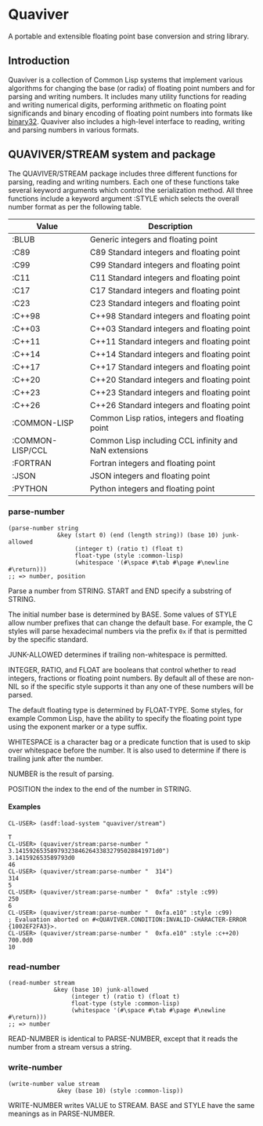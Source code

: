 # Quaviver

A portable and extensible floating point base conversion and string library.

## Introduction

Quaviver is a collection of Common Lisp systems that implement various
algorithms for changing the base (or radix) of floating point numbers
and for parsing and writing numbers. It includes many utility
functions for reading and writing numerical digits, performing
arithmetic on floating point significands and binary encoding of
floating point numbers into formats like [binary32][]. Quaviver also
includes a high-level interface to reading, writing and parsing
numbers in various formats.

## QUAVIVER/STREAM system and package

The QUAVIVER/STREAM package includes three different functions for
parsing, reading and writing numbers. Each one of these functions take
several keyword arguments which control the serialization method. All
three functions include a keyword argument :STYLE which selects the
overall number format as per the following table.

| Value            | Description                                           |
|------------------|-------------------------------------------------------|
| :BLUB            | Generic integers and floating point                   |
| :C89             | C89 Standard integers and floating point              |
| :C99             | C99 Standard integers and floating point              |
| :C11             | C11 Standard integers and floating point              |
| :C17             | C17 Standard integers and floating point              |
| :C23             | C23 Standard integers and floating point              |
| :C++98           | C++98 Standard integers and floating point            |
| :C++03           | C++03 Standard integers and floating point            |
| :C++11           | C++11 Standard integers and floating point            |
| :C++14           | C++14 Standard integers and floating point            |
| :C++17           | C++17 Standard integers and floating point            |
| :C++20           | C++20 Standard integers and floating point            |
| :C++23           | C++23 Standard integers and floating point            |
| :C++26           | C++26 Standard integers and floating point            |
| :COMMON-LISP     | Common Lisp ratios, integers and floating point       |
| :COMMON-LISP/CCL | Common Lisp including CCL infinity and NaN extensions |
| :FORTRAN         | Fortran integers and floating point                   |
| :JSON            | JSON integers and floating point                      |
| :PYTHON          | Python integers and floating point                    |

### parse-number

```common-lisp
(parse-number string
              &key (start 0) (end (length string)) (base 10) junk-allowed
                   (integer t) (ratio t) (float t)
                   float-type (style :common-lisp)
                   (whitespace '(#\space #\tab #\page #\newline #\return)))
;; => number, position
```

Parse a number from STRING. START and END specify a substring of STRING. 

The initial number base is determined by BASE. Some values of STYLE
allow number prefixes that can change the default base. For example,
the C styles will parse hexadecimal numbers via the prefix `0x` if
that is permitted by the specific standard.

JUNK-ALLOWED determines if trailing non-whitespace is permitted.

INTEGER, RATIO, and FLOAT are booleans that control whether to read
integers, fractions or floating point numbers. By default all of these
are non-NIL so if the specific style supports it than any one of these
numbers will be parsed.

The default floating type is determined by FLOAT-TYPE. Some styles,
for example Common Lisp, have the ability to specify the floating
point type using the exponent marker or a type suffix.

WHITESPACE is a character bag or a predicate function that is used to
skip over whitespace before the number. It is also used to determine
if there is trailing junk after the number.

NUMBER is the result of parsing.

POSITION the index to the end of the number in STRING.

#### Examples

```
CL-USER> (asdf:load-system "quaviver/stream")
          
T
CL-USER> (quaviver/stream:parse-number "  3.1415926535897932384626433832795028841971d0")
3.141592653589793d0
46
CL-USER> (quaviver/stream:parse-number "  314")
314
5
CL-USER> (quaviver/stream:parse-number "  0xfa" :style :c99)
250
6
CL-USER> (quaviver/stream:parse-number "  0xfa.e10" :style :c99)
; Evaluation aborted on #<QUAVIVER.CONDITION:INVALID-CHARACTER-ERROR {1002EF2FA3}>.
CL-USER> (quaviver/stream:parse-number "  0xfa.e10" :style :c++20)
700.0d0
10
```

### read-number

```common-lisp
(read-number stream
             &key (base 10) junk-allowed
                  (integer t) (ratio t) (float t)
                  float-type (style :common-lisp)
                  (whitespace '(#\space #\tab #\page #\newline #\return)))
;; => number
```

READ-NUMBER is identical to PARSE-NUMBER, except that it reads the
number from a stream versus a string.

### write-number

```common-lisp
(write-number value stream
              &key (base 10) (style :common-lisp))
```

WRITE-NUMBER writes VALUE to STREAM. BASE and STYLE have the same
meanings as in PARSE-NUMBER.

[binary32]: https://en.wikipedia.org/wiki/Single-precision_floating-point_format
